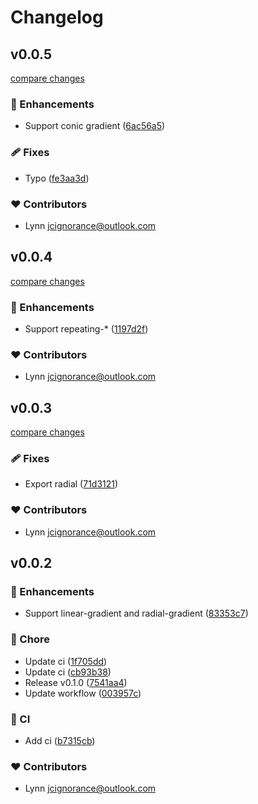 # Changelog


## v0.0.5

[compare changes](https://github.com/Jackie1210/css-gradient-parser/compare/v0.0.4...v0.0.5)

### 🚀 Enhancements

- Support conic gradient ([6ac56a5](https://github.com/Jackie1210/css-gradient-parser/commit/6ac56a5))

### 🩹 Fixes

- Typo ([fe3aa3d](https://github.com/Jackie1210/css-gradient-parser/commit/fe3aa3d))

### ❤️ Contributors

- Lynn <jcignorance@outlook.com>

## v0.0.4

[compare changes](https://github.com/Jackie1210/css-gradient-parser/compare/v0.0.3...v0.0.4)

### 🚀 Enhancements

- Support repeating-* ([1197d2f](https://github.com/Jackie1210/css-gradient-parser/commit/1197d2f))

### ❤️ Contributors

- Lynn <jcignorance@outlook.com>

## v0.0.3

[compare changes](https://github.com/Jackie1210/css-gradient-parser/compare/v0.0.2...v0.0.3)

### 🩹 Fixes

- Export radial ([71d3121](https://github.com/Jackie1210/css-gradient-parser/commit/71d3121))

### ❤️ Contributors

- Lynn <jcignorance@outlook.com>

## v0.0.2


### 🚀 Enhancements

- Support linear-gradient and radial-gradient ([83353c7](https://github.com/Jackie1210/css-gradient-parser/commit/83353c7))

### 🏡 Chore

- Update ci ([1f705dd](https://github.com/Jackie1210/css-gradient-parser/commit/1f705dd))
- Update ci ([cb93b38](https://github.com/Jackie1210/css-gradient-parser/commit/cb93b38))
- Release v0.1.0 ([7541aa4](https://github.com/Jackie1210/css-gradient-parser/commit/7541aa4))
- Update workflow ([003957c](https://github.com/Jackie1210/css-gradient-parser/commit/003957c))

### 🤖 CI

- Add ci ([b7315cb](https://github.com/Jackie1210/css-gradient-parser/commit/b7315cb))

### ❤️ Contributors

- Lynn <jcignorance@outlook.com>

